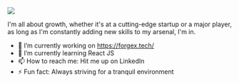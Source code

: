 ![](https://i.pinimg.com/originals/0d/b6/25/0db625bcf10e238e069424aa21fe57a0.jpg)

I'm all about growth, whether it's at a cutting-edge startup or a major player, as long as I'm constantly adding new skills to my arsenal, I'm in.

- 🔭 I’m currently working on https://forgex.tech/ 
- 🌱 I’m currently learning React JS 
- 📫 How to reach me: Hit me up on LinkedIn 
- ⚡ Fun fact: Always striving for a tranquil environment 
